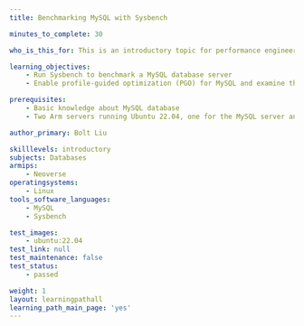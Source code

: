 ```yaml
---
title: Benchmarking MySQL with Sysbench

minutes_to_complete: 30

who_is_this_for: This is an introductory topic for performance engineers who want to benchmark MySQL using Sysbench and optimize performance on Arm Linux systems.

learning_objectives:
    - Run Sysbench to benchmark a MySQL database server
    - Enable profile-guided optimization (PGO) for MySQL and examine the performance improvements

prerequisites:
    - Basic knowledge about MySQL database
    - Two Arm servers running Ubuntu 22.04, one for the MySQL server and another for the Sysbench client

author_primary: Bolt Liu

skilllevels: introductory
subjects: Databases
armips:
    - Neoverse
operatingsystems:
    - Linux
tools_software_languages:
    - MySQL
    - Sysbench

test_images:
    - ubuntu:22.04
test_link: null
test_maintenance: false
test_status:
    - passed

weight: 1
layout: learningpathall
learning_path_main_page: 'yes'
---
```

